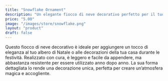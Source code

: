 ```yaml
---
title: "Snowflake Ornament"
description: "Un elegante fiocco di neve decorativo perfetto per il tuo albero di Natale."
price: "5.00"
image: "/images/store/snowflake.png"
layout: "product"
draft: false
---
```

Questo fiocco di neve decorativo è ideale per aggiungere un tocco di eleganza al tuo albero di Natale o alle decorazioni della tua casa durante le festività. Realizzato con cura, è leggero e facile da appendere, ma abbastanza resistente per essere utilizzato anno dopo anno. La sua forma dettagliata lo rende una decorazione unica, perfetta per creare un’atmosfera magica e accogliente.
